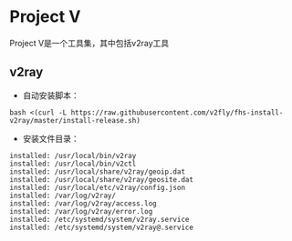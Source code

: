 # Project V

Project V是一个工具集，其中包括v2ray工具

## v2ray

* 自动安装脚本：

```
bash <(curl -L https://raw.githubusercontent.com/v2fly/fhs-install-v2ray/master/install-release.sh)
```

* 安装文件目录：

```
installed: /usr/local/bin/v2ray
installed: /usr/local/bin/v2ctl
installed: /usr/local/share/v2ray/geoip.dat
installed: /usr/local/share/v2ray/geosite.dat
installed: /usr/local/etc/v2ray/config.json
installed: /var/log/v2ray/
installed: /var/log/v2ray/access.log
installed: /var/log/v2ray/error.log
installed: /etc/systemd/system/v2ray.service
installed: /etc/systemd/system/v2ray@.service
```